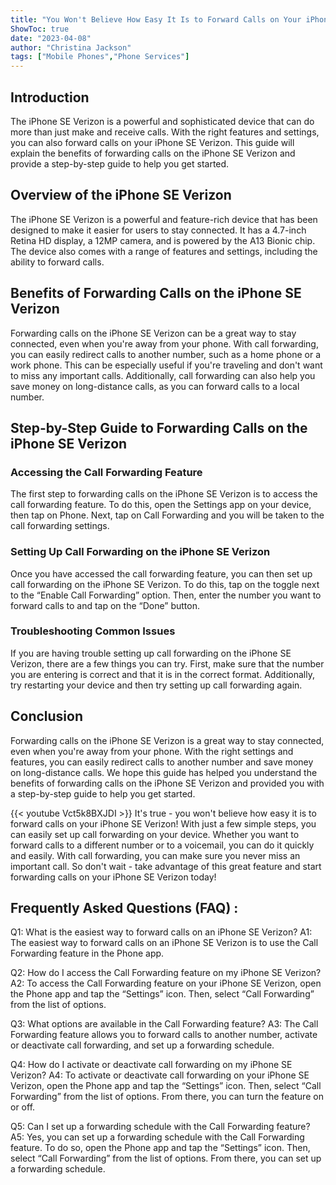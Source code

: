 ```yaml
---
title: "You Won't Believe How Easy It Is to Forward Calls on Your iPhone SE Verizon!"
ShowToc: true 
date: "2023-04-08"
author: "Christina Jackson" 
tags: ["Mobile Phones","Phone Services"]
---
```

## Introduction
The iPhone SE Verizon is a powerful and sophisticated device that can do more than just make and receive calls. With the right features and settings, you can also forward calls on your iPhone SE Verizon. This guide will explain the benefits of forwarding calls on the iPhone SE Verizon and provide a step-by-step guide to help you get started.

## Overview of the iPhone SE Verizon
The iPhone SE Verizon is a powerful and feature-rich device that has been designed to make it easier for users to stay connected. It has a 4.7-inch Retina HD display, a 12MP camera, and is powered by the A13 Bionic chip. The device also comes with a range of features and settings, including the ability to forward calls.

## Benefits of Forwarding Calls on the iPhone SE Verizon
Forwarding calls on the iPhone SE Verizon can be a great way to stay connected, even when you're away from your phone. With call forwarding, you can easily redirect calls to another number, such as a home phone or a work phone. This can be especially useful if you're traveling and don't want to miss any important calls. Additionally, call forwarding can also help you save money on long-distance calls, as you can forward calls to a local number.

## Step-by-Step Guide to Forwarding Calls on the iPhone SE Verizon

### Accessing the Call Forwarding Feature
The first step to forwarding calls on the iPhone SE Verizon is to access the call forwarding feature. To do this, open the Settings app on your device, then tap on Phone. Next, tap on Call Forwarding and you will be taken to the call forwarding settings.

### Setting Up Call Forwarding on the iPhone SE Verizon
Once you have accessed the call forwarding feature, you can then set up call forwarding on the iPhone SE Verizon. To do this, tap on the toggle next to the “Enable Call Forwarding” option. Then, enter the number you want to forward calls to and tap on the “Done” button.

### Troubleshooting Common Issues
If you are having trouble setting up call forwarding on the iPhone SE Verizon, there are a few things you can try. First, make sure that the number you are entering is correct and that it is in the correct format. Additionally, try restarting your device and then try setting up call forwarding again.

## Conclusion
Forwarding calls on the iPhone SE Verizon is a great way to stay connected, even when you're away from your phone. With the right settings and features, you can easily redirect calls to another number and save money on long-distance calls. We hope this guide has helped you understand the benefits of forwarding calls on the iPhone SE Verizon and provided you with a step-by-step guide to help you get started.

{{< youtube Vct5k8BXJDI >}} 
It's true - you won't believe how easy it is to forward calls on your iPhone SE Verizon! With just a few simple steps, you can easily set up call forwarding on your device. Whether you want to forward calls to a different number or to a voicemail, you can do it quickly and easily. With call forwarding, you can make sure you never miss an important call. So don't wait - take advantage of this great feature and start forwarding calls on your iPhone SE Verizon today!

## Frequently Asked Questions (FAQ) :
Q1: What is the easiest way to forward calls on an iPhone SE Verizon?
A1: The easiest way to forward calls on an iPhone SE Verizon is to use the Call Forwarding feature in the Phone app.

Q2: How do I access the Call Forwarding feature on my iPhone SE Verizon?
A2: To access the Call Forwarding feature on your iPhone SE Verizon, open the Phone app and tap the “Settings” icon. Then, select “Call Forwarding” from the list of options.

Q3: What options are available in the Call Forwarding feature?
A3: The Call Forwarding feature allows you to forward calls to another number, activate or deactivate call forwarding, and set up a forwarding schedule.

Q4: How do I activate or deactivate call forwarding on my iPhone SE Verizon?
A4: To activate or deactivate call forwarding on your iPhone SE Verizon, open the Phone app and tap the “Settings” icon. Then, select “Call Forwarding” from the list of options. From there, you can turn the feature on or off.

Q5: Can I set up a forwarding schedule with the Call Forwarding feature?
A5: Yes, you can set up a forwarding schedule with the Call Forwarding feature. To do so, open the Phone app and tap the “Settings” icon. Then, select “Call Forwarding” from the list of options. From there, you can set up a forwarding schedule.


